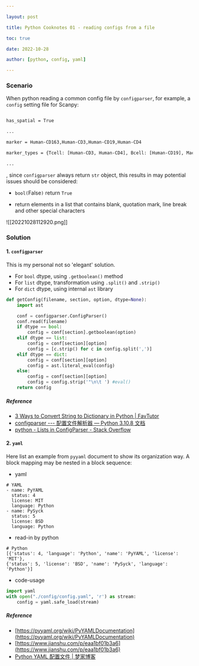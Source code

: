 ```yaml
---

layout: post

title: Python Cooknotes 01 - reading configs from a file

toc: true

date: 2022-10-28

author: [python, config, yaml]

---
```



### Scenario

When python reading a common config file by `configparser`, for example, a `config` setting file for Scanpy:

``` config.txt

has_spatial = True

...

marker = Human-CD163,Human-CD3,Human-CD19,Human-CD4

marker_types = {Tcell: [Human-CD3, Human-CD4], Bcell: [Human-CD19], Macrophages: [Human-CD163], Other: []}

...

```

, since `configparser` always return `str` object, this results in may potential issues should be considered:

+ `bool(`False`)` return `True`

+ return elements in a list that contains blank, quotation mark, line break and other special characters

![[20221028112920.png]]

### Solution
#### 1. `configparser`
This is my personal not so 'elegant' solution.

+ For `bool` dtype, using `.getboolean()` method
+ For `list` dtype, transformation using `.split()` and `.strip()`
+ For `dict` dtype, using internal `ast` library

``` python
def getConfig(filename, section, option, dtype=None):
    import ast

    conf = configparser.ConfigParser()
    conf.read(filename)
    if dtype == bool:
        config = conf[section].getboolean(option)
    elif dtype == list:
        config = conf[section][option]
        config = [c.strip() for c in config.split(',')]
    elif dtype == dict:
        config = conf[section][option]
        config = ast.literal_eval(config)
    else:
        config = conf[section][option]
        config = config.strip('"\n\t ') #eval()
    return config
```

##### Reference
+ [3 Ways to Convert String to Dictionary in Python | FavTutor](https://favtutor.com/blogs/string-to-dict-python)
+ [configparser --- 配置文件解析器 — Python 3.10.8 文档](https://docs.python.org/zh-cn/3.10/library/configparser.html)
+ [python - Lists in ConfigParser - Stack Overflow](https://stackoverflow.com/questions/335695/lists-in-configparser)

#### 2. `yaml`

Here list an example from `pyyaml` document to show its organization way.
A block mapping may be nested in a block sequence:
+ yaml
```
# YAML
- name: PyYAML
  status: 4
  license: MIT
  language: Python
- name: PySyck
  status: 5
  license: BSD
  language: Python
```
+ read-in by python
```
# Python
[{'status': 4, 'language': 'Python', 'name': 'PyYAML', 'license': 'MIT'},
{'status': 5, 'license': 'BSD', 'name': 'PySyck', 'language': 'Python'}]
```
+ code-usage
``` python
import yaml
with open("./config/config.yaml", 'r') as stream: 
    config = yaml.safe_load(stream) 
```

##### Reference
+ [https://pyyaml.org/wiki/PyYAMLDocumentation](https://pyyaml.org/wiki/PyYAMLDocumentation)
+ [https://www.jianshu.com/p/eaa1bf01b3a6](https://www.jianshu.com/p/eaa1bf01b3a6)
+ [Python YAML 配置文件 | 梦家博客](https://dreamhomes.top/posts/202104251804/)
